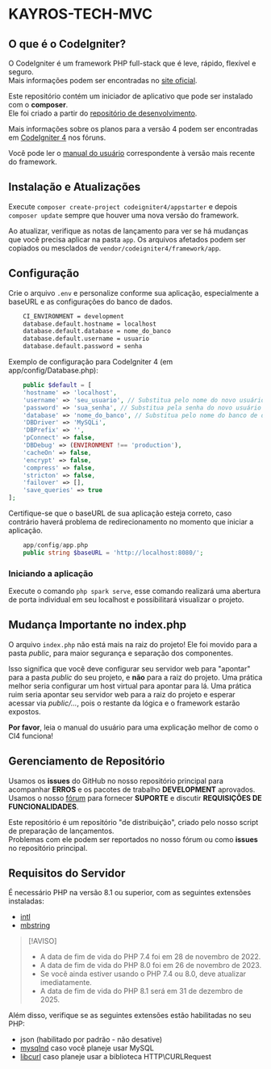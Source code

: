 # KAYROS-TECH-MVC

## O que é o CodeIgniter?

O CodeIgniter é um framework PHP full-stack que é leve, rápido, flexível e seguro.  
Mais informações podem ser encontradas no [site oficial](https://codeigniter.com).

Este repositório contém um iniciador de aplicativo que pode ser instalado com o **composer**.  
Ele foi criado a partir do [repositório de desenvolvimento](https://github.com/codeigniter4/CodeIgniter4).

Mais informações sobre os planos para a versão 4 podem ser encontradas em [CodeIgniter 4](https://forum.codeigniter.com/forumdisplay.php?fid=28) nos fóruns.

Você pode ler o [manual do usuário](https://codeigniter.com/user_guide/) correspondente à versão mais recente do framework.

## Instalação e Atualizações

Execute `composer create-project codeigniter4/appstarter` e depois `composer update` sempre que houver uma nova versão do framework.

Ao atualizar, verifique as notas de lançamento para ver se há mudanças que você precisa aplicar na pasta `app`. Os arquivos afetados podem ser copiados ou mesclados de `vendor/codeigniter4/framework/app`.

## Configuração

Crie o arquivo `.env` e personalize conforme sua aplicação, especialmente a baseURL e as configurações do banco de dados.
```bash
    CI_ENVIRONMENT = development
    database.default.hostname = localhost
    database.default.database = nome_do_banco
    database.default.username = usuario
    database.default.password = senha
``` 


Exemplo de configuração para CodeIgniter 4 (em app/config/Database.php):
```php
    public $default = [
    'hostname' => 'localhost',
    'username' => 'seu_usuario', // Substitua pelo nome do novo usuário
    'password' => 'sua_senha', // Substitua pela senha do novo usuário
    'database' => 'nome_do_banco', // Substitua pelo nome do banco de dados
    'DBDriver' => 'MySQLi',
    'DBPrefix' => '',
    'pConnect' => false,
    'DBDebug' => (ENVIRONMENT !== 'production'),
    'cacheOn' => false,
    'encrypt' => false,
    'compress' => false,
    'stricton' => false,
    'failover' => [],
    'save_queries' => true
];
```

Certifique-se que o baseURL de sua aplicação esteja correto, caso contrário haverá problema de redirecionamento no momento que iniciar a aplicação.

```php
    app/config/app.php
    public string $baseURL = 'http://localhost:8080/';

```

### Iniciando a aplicação
Execute o comando `php spark serve`, esse comando realizará uma abertura de porta individual em seu localhost e possibilitará visualizar o projeto.


## Mudança Importante no index.php

O arquivo `index.php` não está mais na raiz do projeto! Ele foi movido para a pasta *public*, para maior segurança e separação dos componentes.

Isso significa que você deve configurar seu servidor web para "apontar" para a pasta *public* do seu projeto, e **não** para a raiz do projeto. Uma prática melhor seria configurar um host virtual para apontar para lá. Uma prática ruim seria apontar seu servidor web para a raiz do projeto e esperar acessar via *public/...*, pois o restante da lógica e o framework estarão expostos.

**Por favor**, leia o manual do usuário para uma explicação melhor de como o CI4 funciona!

## Gerenciamento de Repositório

Usamos os **issues** do GitHub no nosso repositório principal para acompanhar **ERROS** e os pacotes de trabalho **DEVELOPMENT** aprovados.  
Usamos o nosso [fórum](http://forum.codeigniter.com) para fornecer **SUPORTE** e discutir **REQUISIÇÕES DE FUNCIONALIDADES**.

Este repositório é um repositório "de distribuição", criado pelo nosso script de preparação de lançamentos.  
Problemas com ele podem ser reportados no nosso fórum ou como **issues** no repositório principal.

## Requisitos do Servidor

É necessário PHP na versão 8.1 ou superior, com as seguintes extensões instaladas:

- [intl](http://php.net/manual/en/intl.requirements.php)
- [mbstring](http://php.net/manual/en/mbstring.installation.php)

> [!AVISO]
> - A data de fim de vida do PHP 7.4 foi em 28 de novembro de 2022.
> - A data de fim de vida do PHP 8.0 foi em 26 de novembro de 2023.
> - Se você ainda estiver usando o PHP 7.4 ou 8.0, deve atualizar imediatamente.
> - A data de fim de vida do PHP 8.1 será em 31 de dezembro de 2025.

Além disso, verifique se as seguintes extensões estão habilitadas no seu PHP:

- json (habilitado por padrão - não desative)
- [mysqlnd](http://php.net/manual/en/mysqlnd.install.php) caso você planeje usar MySQL
- [libcurl](http://php.net/manual/en/curl.requirements.php) caso planeje usar a biblioteca HTTP\CURLRequest

